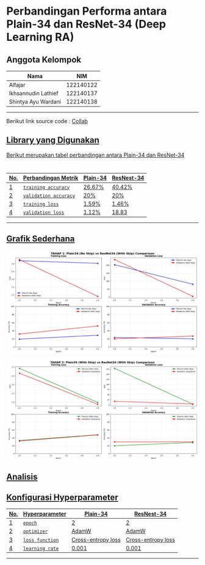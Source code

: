 # Perbandingan Performa antara Plain-34 dan ResNet-34 (Deep Learning RA)

## **Anggota Kelompok**

| **Nama**                    | **NIM**   |
| --------------------------- | --------- | 
| Alfajar                 | 122140122 |
| Ikhsannudin Lathief     | 122140137 |
| Shintya Ayu Wardani     | 122140138 | 
---

Berikut link source code : <a href="https://colab.research.google.com/drive/17uu26xLrM-hf8yF04S_icx59O8YLP-5k?usp=sharing">Collab

## **Library yang Digunakan**

Berikut merupakan tabel perbandingan antara Plain-34 dan ResNet-34

# 

| **No.** | **Perbandingan Metrik**         | **Plain-34**  | **ResNest-34** |
|-----|-------------------------------------|---------------|----------------|
| 1   | `training accuracy`                 |     26.67%    |   40.42%       |
| 2   | `validation accuracy`               |     20%       |   20%          |
| 3   | `training loss`                     |     1.59%     |   1.46%        |
| 4   | `validation loss`                   |     1.12%     |   18.83        |
---

## **Grafik Sederhana**

![Tahap 1](Tahap%201.jpg)

![Tahap 2](Tahap%202.jpg)

## **Analisis**



## **Konfigurasi Hyperparameter**

| **No.** | **Hyperparameter** | **Plain-34**      | **ResNest-34**   |
|-----|------------------------|-------------------|------------------|
| 1   | `epoch`                |        2          |        2         |
| 2   | `optimizer`            |      AdamW        |      AdamW       |
| 3   | `loss function`        | Cross-entropy loss|Cross-entropy loss|
| 4   | `learning rate`        |       0.001       |      0.001       |
---
